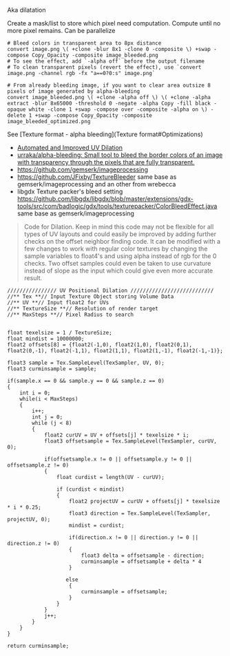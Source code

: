 Aka dilatation

Create a mask/list to store which pixel need computation. Compute until no more pixel remains.
Can be parallelize

	# Bleed colors in transparent area to 8px distance
	convert image.png \( +clone -blur 8x1 -clone 0 -composite \) +swap -compose Copy_Opacity -composite image_bleeded.png
	# To see the effect, add `-alpha off` before the output filename
	# To clean transparent pixels (revert the effect), use `convert image.png -channel rgb -fx "a==0?0:s" image.png`

	# From already bleeding image, if you want to clear area outsize 8 pixels of image generated by alpha-bleeding
	convert image_bleeded.png \( +clone -alpha off \) \( +clone -alpha extract -blur 8x65000 -threshold 0 -negate -alpha Copy -fill black -opaque white -clone 1 +swap -compose over -composite -alpha on \) -delete 1 +swap -compose Copy_Opacity -composite image_bleeded_optimized.png

See [Texture format - alpha bleeding](Texture format#Optimizations)

- [Automated and Improved UV Dilation](http://shaderbits.com/blog/uv-dilation)
- [urraka/alpha-bleeding: Small tool to bleed the border colors of an image with transparency through the pixels that are fully transparent.](https://github.com/urraka/alpha-bleeding)
- https://github.com/gemserk/imageprocessing
- https://github.com/JFixby/TextureBleeder same base as gemserk/imageprocessing and an other from wrebecca
- libgdx Texture packer's bleed setting https://github.com/libgdx/libgdx/blob/master/extensions/gdx-tools/src/com/badlogic/gdx/tools/texturepacker/ColorBleedEffect.java same base as gemserk/imageprocessing

> Code for Dilation. Keep in mind this code may not be flexible for all types of UV layouts and could easily be improved by adding further checks on the offset neighbor finding code. It can be modified with a few changes to work with regular color textures by changing the sample variables to float4's and using alpha instead of rgb for the 0 checks. Two offset samples could even be taken to use curvature instead of slope as the input which could give even more accurate result. 

	//////////////// UV Positional Dilation ///////////////////////////
	//** Tex **// Input Texture Object storing Volume Data
	//** UV **// Input float2 for UVs
	//** TextureSize **// Resolution of render target
	//** MaxSteps **// Pixel Radius to search
	
	
	float texelsize = 1 / TextureSize;
	float mindist = 10000000;
	float2 offsets[8] = {float2(-1,0), float2(1,0), float2(0,1), float2(0,-1), float2(-1,1), float2(1,1), float2(1,-1), float2(-1,-1)};
	
	float3 sample = Tex.SampleLevel(TexSampler, UV, 0);
	float3 curminsample = sample;
	
	if(sample.x == 0 && sample.y == 0 && sample.z == 0)
	{
	    int i = 0;
	    while(i < MaxSteps)
	    { 
	        i++;
	        int j = 0;
	        while (j < 8)
	        {
	            float2 curUV = UV + offsets[j] * texelsize * i;
	            float3 offsetsample = Tex.SampleLevel(TexSampler, curUV, 0);
	
	            if(offsetsample.x != 0 || offsetsample.y != 0 || offsetsample.z != 0)
	            {
	                float curdist = length(UV - curUV);
	
	                if (curdist < mindist)
	                {
	                    float2 projectUV = curUV + offsets[j] * texelsize * i * 0.25;
	                    float3 direction = Tex.SampleLevel(TexSampler, projectUV, 0);
	                    mindist = curdist;
	
	                    if(direction.x != 0 || direction.y != 0 || direction.z != 0)
	                    {
	                        float3 delta = offsetsample - direction;
	                        curminsample = offsetsample + delta * 4
	                    }
	
	                   else
	                    {
	                        curminsample = offsetsample;
	                    }
	                }
	            }
	            j++;
	        }
	    }
	}
	
	return curminsample;